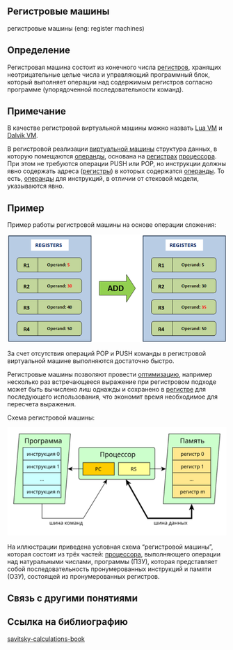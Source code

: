 ## Регистровые машины
регистровые машины (eng: register machines) 

## Определение
Регистровая машина состоит из конечного числа [регистров](https://github.com/vernikkkkkkkkkkkkkkkkkkk/concept_new/blob/main/concept/register.md), хранящих неотрицательные целые числа и управляющий программный блок, который выполняет операции над содержимым регистров согласно программе (упорядоченной последовательности команд).
## Примечание
В качестве регистровой виртуальной машины можно назвать [Lua VM](https://github.com/vernikkkkkkkkkkkkkkkkkkk/concept_new/blob/main/concept/liaVM.md) 
и [Dalvik VM](https://github.com/vernikkkkkkkkkkkkkkkkkkk/concept_new/blob/main/concept/dalvik.md).

В регистровой реализации [виртуальной машины](https://github.com/vernikkkkkkkkkkkkkkkkkkk/concept_new/blob/main/concept/virtual%20machines.md) структура данных, в которую помещаются [операнды](https://github.com/vernikkkkkkkkkkkkkkkkkkk/concept_new/blob/main/concept/operand.md), основана на [регистрах](https://github.com/vernikkkkkkkkkkkkkkkkkkk/concept_new/blob/main/concept/register.md) [процессора](https://github.com/vernikkkkkkkkkkkkkkkkkkk/concept_new/blob/main/concept/processor.md). При этом не требуются операции PUSH или POP, но инструкции должны явно содержать адреса ([регистры](https://github.com/vernikkkkkkkkkkkkkkkkkkk/concept_new/blob/main/concept/register.md)) в которых содержатся [операнды](https://github.com/vernikkkkkkkkkkkkkkkkkkk/concept_new/blob/main/concept/operand.md). То есть, [операнды](https://github.com/vernikkkkkkkkkkkkkkkkkkk/concept_new/blob/main/concept/operand.md) для инструкций, в отличии от стековой модели, указываются явно. 

## Пример
Пример работы регистровой машины на основе операции сложения:

![register_add](https://github.com/vernikkkkkkkkkkkkkkkkkkk/concept_new/blob/main/images/registeradd.png)

За счет отсутствия операций POP и PUSH команды в регистровой виртуальной машине выполняются достаточно быстро.

Регистровые машины позволяют провести [оптимизацию](https://github.com/vernikkkkkkkkkkkkkkkkkkk/concept_new/blob/main/concept/code%20optimization.md), например несколько раз встречающееся выражение при регистровом подходе может быть вычислено лиш однажды и сохранено в [регистре](https://github.com/vernikkkkkkkkkkkkkkkkkkk/concept_new/blob/main/concept/register.md) для последующего использования, что экономит время необходимое для пересчета выражения.

Схема регистровой машины:

![register machine](https://github.com/vernikkkkkkkkkkkkkkkkkkk/concept_new/blob/main/images/register_machine.svg)

На иллюстрации приведена условная схема “регистровой машины”, которая состоит из трёх частей: [процессора](https://github.com/vernikkkkkkkkkkkkkkkkkkk/concept_new/blob/main/concept/processor.md), выполняющего операции над натуральными числами, программы (ПЗУ), которая представляет собой последовательность пронумерованных инструкций и памяти (ОЗУ), состоящей из пронумерованных регистров.

## Cвязь с другими понятиями 

## Cсылка на библиографию
[savitsky-calculations-book](https://github.com/vernikkkkkkkkkkkkkkkkkkk/concept_new/blob/main/bibliography/savitsky-calculations-book.md)
